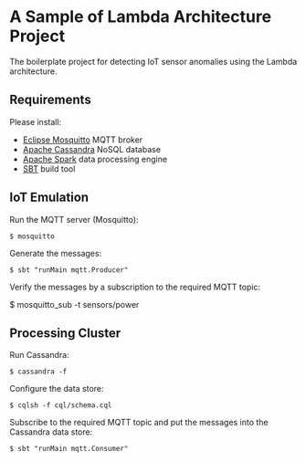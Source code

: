 # A Sample of Lambda Architecture Project

The boilerplate project for detecting IoT sensor anomalies using the Lambda architecture.

## Requirements

Please install:

 - [Eclipse Mosquitto](https://mosquitto.org/) MQTT broker
 - [Apache Cassandra](http://cassandra.apache.org/) NoSQL database
 - [Apache Spark](https://spark.apache.org/) data processing engine
 - [SBT](http://www.scala-sbt.org/) build tool

## IoT Emulation

Run the MQTT server (Mosquitto):

    $ mosquitto

Generate the messages:

    $ sbt "runMain mqtt.Producer"

Verify the messages by a subscription to the required MQTT topic:

   $ mosquitto_sub -t sensors/power

## Processing Cluster

Run Cassandra:

    $ cassandra -f

Configure the data store:

    $ cqlsh -f cql/schema.cql

Subscribe to the required MQTT topic and put the messages into the Cassandra data store:

    $ sbt "runMain mqtt.Consumer"

